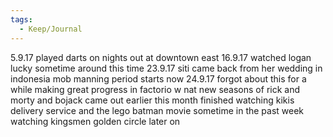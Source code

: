 ```yaml
---
tags:
  - Keep/Journal
---
```


5.9.17
played darts on nights out at downtown east
16.9.17
watched logan lucky sometime around this time
23.9.17
siti came back from her wedding in indonesia
mob manning period starts now
24.9.17
forgot about this for a while
making great progress in factorio w nat
new seasons of rick and morty and bojack came out earlier this month
finished watching kikis delivery service and the lego batman movie sometime in the past week
watching kingsmen golden circle later on